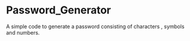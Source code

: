 # Password_Generator
A simple code to generate  a password consisting of characters , symbols and numbers.
